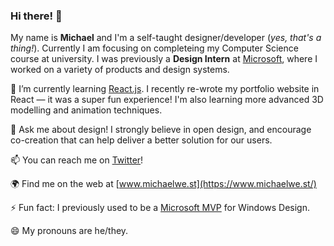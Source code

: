 ### Hi there! 👋

My name is **Michael** and I'm a self-taught designer/developer (_yes, that's a thing!_). Currently I am focusing on completeing my Computer Science course at university. I was previously a **Design Intern** at [Microsoft](https://github.com/microsoft), where I worked on a variety of products and design systems.

🌱 I’m currently learning [React.js](https://reactjs.org/). I recently re-wrote my portfolio website in React — it was a super fun experience! I'm also learning more advanced 3D modelling and animation techniques.

💬 Ask me about design! I strongly believe in open design, and encourage co-creation that can help deliver a better solution for our users.

📫 You can reach me on [Twitter](https://twitter.com/itsmichaelwest)!

🌍 Find me on the web at [www.michaelwe.st](https://www.michaelwe.st/)

⚡ Fun fact: I previously used to be a [Microsoft MVP](https://mvp.microsoft.com/) for Windows Design.

😄 My pronouns are he/they.

<!--
**itsmichaelwest/itsmichaelwest** is a ✨ _special_ ✨ repository because its `README.md` (this file) appears on your GitHub profile.

Here are some ideas to get you started:

- 🔭 I’m currently working on ...
- 🌱 I’m currently learning ...
- 👯 I’m looking to collaborate on ...
- 🤔 I’m looking for help with ...
- 💬 Ask me about ...
- 📫 How to reach me: ...
- 😄 Pronouns: ...
- ⚡ Fun fact: ...
--
